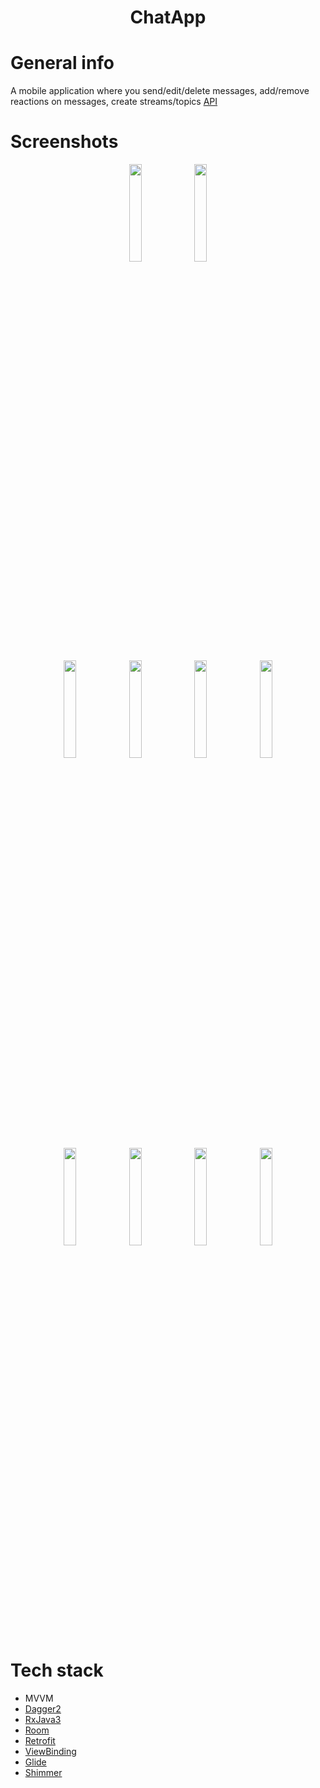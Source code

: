 <h1 align="center">ChatApp</h1>

# General info
A mobile application where you send/edit/delete messages, add/remove reactions on messages, create streams/topics
[API](https://zulip.com/api/)
# Screenshots
<p align="center">
  <img src="https://user-images.githubusercontent.com/53014698/150685392-3deda4a4-6e25-42f0-bdf1-379651c8e885.gif" width="20%"/>
  <img src="https://user-images.githubusercontent.com/53014698/150687500-3b892d5f-d27c-4163-902e-64a42a44fd06.gif" width="20%"/>
</p>

<p align="center">
  <img src="https://user-images.githubusercontent.com/53014698/150684502-2ff624e4-d8aa-4027-b7ff-7511d7b2be11.jpg" width="20%"/>
  <img src="https://user-images.githubusercontent.com/53014698/150684514-eda16e7d-e104-4cb5-b574-5aaf6a7ebc71.jpg" width="20%"/>
  <img src="https://user-images.githubusercontent.com/53014698/150684518-e0ffe5ea-3a0a-43d2-b5f5-b1d4ab67bd5a.jpg" width="20%"/>
  <img src="https://user-images.githubusercontent.com/53014698/150684526-37bf116e-675e-4c97-801a-9f91b9086aef.jpg" width="20%"/>
  <img src="https://user-images.githubusercontent.com/53014698/150684527-2cf40870-b6e0-4a3a-b731-feb3bf97c406.jpg" width="20%"/>
  <img src="https://user-images.githubusercontent.com/53014698/150684533-053bea37-3739-4ef7-8463-e13020ae5061.jpg" width="20%"/>
  <img src="https://user-images.githubusercontent.com/53014698/150684535-7296e913-45b3-460f-b1c1-3daece201ba6.jpg" width="20%"/>
  <img src="https://user-images.githubusercontent.com/53014698/150684539-1305b37a-edd9-468b-82cf-be3c74b733ce.jpg" width="20%"/>
</p>



# Tech stack
- MVVM
- [Dagger2](https://dagger.dev)
- [RxJava3](https://reactivex.io/documentation)
- [Room](https://developer.android.com/training/data-storage/room)
- [Retrofit](https://square.github.io/retrofit/)
- [ViewBinding](https://developer.android.com/topic/libraries/view-binding)
- [Glide](https://github.com/bumptech/glide)
- [Shimmer](https://github.com/facebook/shimmer-android)

